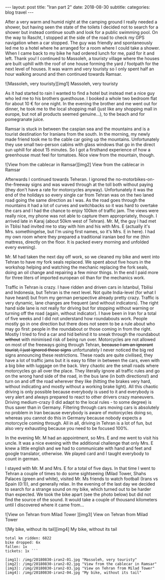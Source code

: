 --- layout: post
title: "Iran part 2"
date: 2018-08-30
subtitle:
categories: blog travel ---

After a very warm and humid night at the camping ground I really needed a shower, but having seen the state of the toilets I decided not to search for a shower but instead continue south and look for a public swimming pool. 
On the way to Rascht, I stopped at the side of the road to check my GPS navigation when a car stopped. The guy was friendly and spontaneously led me to a hotel where he arranged for a room where I could take a shower. When I came back to my bike he had ordered lunch for me, paid for it and left. Thank you! 
I continued to Massoleh, a touristy village where the houses are built uphill with the roof of one house forming the yard / footpath for the next level of houses. It was warm and very touristy so I only spent half an hour walking around and then continued towards Ramsar. 


![Massoleh, very touristy][img1] Massoleh, very touristy 

As it had started to rain I wanted to find a hotel but instead met a nice guy who led me to his brothers guesthouse. I booked a whole two bedroom flat for about 10 € for one night. In the evening the brother and me went out for dinner, he took me to the local shopping mall (just like any shopping mall in europe, but not all products seemed genuine...), to the beach and for pomegranate juice. 

Ramsar is stuck in between the caspian sea and the mountains and is a tourist destination for Iranians from the south. In the morning, my newly made friend took me to the cable car going up the mountains. Unfortunately they use small two-person cabins with glass windows that go in the direct sun uphill for about 15 minutes. So I got a firsthand experience of how a greenhouse must feel for tomatoes. Nice view from the mountain, though. 


![View from the cablecar in Ramsar][img2] View from the cablecar in Ramsar

Afterwards I continued towards Teheran. I ignored the no-motorbikes-on-the-freeway signs and was waved through at the toll both without paying (they don't have a rate for motorcycles anyway). Unfortunately it was the end of the holidays so every single car from Tehran was on the two laned road going the same direction as I was. As the road goes through the mountains it had a lot of curves and switchbacks so it was hard to overtake the cars and I had the chance to enjoy 100km of traffic jam. The views were really nice, my phone was not able to capture them appropriately, though. I arrived late in Karaj (about 50km west of Tehran). Mr. M, the guy I had met in Tblisi had invited me to stay with him and his with Mrs. E (actually it's Mrs. somethingelse, but I'm using first names, so it's Mrs. E in here). I had my own room where they prepared a traditional iranian bed for me (thin mattress, directly on the floor. It is packed every morning and unfolded every evening). 

Mr. M had taken the next day off work, so we cleaned my bike and went into Tehran to have my fork seals replaced. We spent about five hours in the workshop helping and watching the mechanic replacing the fork seals, doing an oil change and repairing a few minor things. In the end I paid more for three liters of imported european oil than for the mechanics work. 

Traffic in Tehran is crazy. I have ridden and driven cars in Istanbul, Tbilisi and Indonesia, but Tehran is the next level. Not quite India-level (for what I have heard) but from my german perspective already pretty crazy. Traffic is very dynamic, lane changes are frequent (and without indicators). The right hand side lane is not really for driving but for stopping without warning or turning off the road (again, without indicator). I have been in Iran for a total of five weeks and I did not understand how roundabouts work. People mostly go in one direction but there does not seem to be a rule about who may go first: people in the roundabout or those coming in from the right. Mostly I tried to find a car and hid behind it to sneak through the roundabout ~~without~~ with minimised risk of being run over. Motorcycles are not allowed on most of the freeways going through Tehran, ~~because I am an ignorant tourist, I just ignored those signs~~ unfortunately I never noticed the big red signs announcing these restrictions. These roads are quite civilised, they have a lot of traffic jams but it is easy to filter in between the cars, even with a big bike with luggage on the back. Very chaotic are the small roads where motorcycles go all over the place. They literally ignore all traffic rules and go on the wrong hand side of the road, in the bus lane (in both directions!) and turn on and off the road wherever they like (hitting the brakes very hard, without indicating and mostly without a working brake light). All this chaotic driving is only possible because everybody is used to it and everybody is very alert and always prepared to react to other drivers crazy maneuvers. Driving medium-crazy (I did adapt to the local rules - to some degree) is thus saver than in Germany. Filtering through cars moving cars is absolutely no problem in Iran because everybody is aware of motorcycles doing so, whereas you cannot do this in Germany because nobody expects a motorcycle coming through. 
All in all, driving in Tehran is a lot of fun, but also very exhausting because you need to be focused 100%. 

In the evening Mr. M had an appointment, so Mrs. E and me went to visit his uncle. It was a nice evening with the additional challenge that only Mrs. E knew a little english and we had to communicate with hand and feet and google translator, otherwise. We played card and I taught everybody to count in german. 

I stayed with Mr. M and Mrs. E for a total of five days. In that time I went to Tehran a couple of times to do some sightseeing (Milad Tower, Shahs Palaces (green and white), visited Mr. Ms friends to watch football (Irans vs Spain (0:1)), and generally relax. In the evening of the last day we decided to search for a strange sound on my bike, which turned out to be harder than expected. We took the bike apart (see the photo below) but did not find the source of the sound. It would take a couple of thousand kilometers until I discovered where it came from... 


![View on Tehran from Milad Tower ][img3] View on Tehran from Milad Tower

![My bike, without its tail][img4] My bike, without its tail

``` written from Astama, Kazakhstan
total km ridden: 6822
bike dropped: 6x
fallen: 1x
tickets: 1x ```

[img1]: /img/20180830-iran2-01.jpg "Massoleh, very touristy"
[img2]: /img/20180830-iran2-02.jpg "View from the cablecar in Ramsar"
[img3]: /img/20180830-iran2-03.jpg "View on Tehran from Milad Tower"
[img4]: /img/20180830-iran2-04.jpg "My bike, without its tail"
